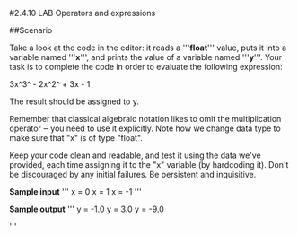 #2.4.10   LAB   Operators and expressions

##Scenario

Take a look at the code in the editor: it reads a '''**float**''' value, puts it into a variable named '''**x**''', and prints the value of a variable named '''**y**'''. Your task is to complete the code in order to evaluate the following expression:

3x^3^ - 2x^2^ + 3x - 1

The result should be assigned to y.

Remember that classical algebraic notation likes to omit the multiplication operator ‒ you need to use it explicitly. Note how we change data type to make sure that "x" is of type "float".

Keep your code clean and readable, and test it using the data we've provided, each time assigning it to the "x" variable (by hardcoding it). Don't be discouraged by any initial failures. Be persistent and inquisitive.

**Sample input**
'''
x = 0
x = 1
x = -1
'''

**Sample output**
'''
y = -1.0
y = 3.0
y = -9.0

'''